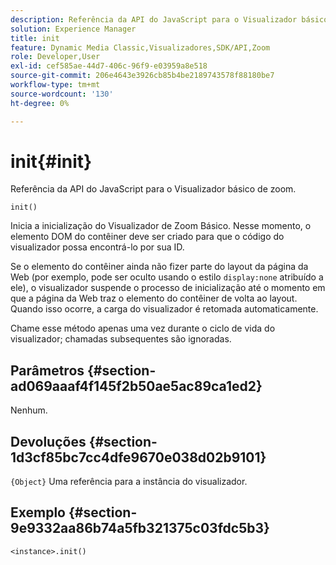 ```yaml
---
description: Referência da API do JavaScript para o Visualizador básico de zoom.
solution: Experience Manager
title: init
feature: Dynamic Media Classic,Visualizadores,SDK/API,Zoom
role: Developer,User
exl-id: cef585ae-44d7-406c-96f9-e03959a8e518
source-git-commit: 206e4643e3926cb85b4be2189743578f88180be7
workflow-type: tm+mt
source-wordcount: '130'
ht-degree: 0%

---
```


# init{#init}

Referência da API do JavaScript para o Visualizador básico de zoom.

`init()`

Inicia a inicialização do Visualizador de Zoom Básico. Nesse momento, o elemento DOM do contêiner deve ser criado para que o código do visualizador possa encontrá-lo por sua ID.

Se o elemento do contêiner ainda não fizer parte do layout da página da Web (por exemplo, pode ser oculto usando o estilo `display:none` atribuído a ele), o visualizador suspende o processo de inicialização até o momento em que a página da Web traz o elemento do contêiner de volta ao layout. Quando isso ocorre, a carga do visualizador é retomada automaticamente.

Chame esse método apenas uma vez durante o ciclo de vida do visualizador; chamadas subsequentes são ignoradas.

## Parâmetros {#section-ad069aaaf4f145f2b50ae5ac89ca1ed2}

Nenhum.

## Devoluções {#section-1d3cf85bc7cc4dfe9670e038d02b9101}

`{Object}` Uma referência para a instância do visualizador.

## Exemplo {#section-9e9332aa86b74a5fb321375c03fdc5b3}

```
<instance>.init()
```
